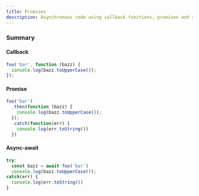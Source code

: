 ```yaml
---
title: Promises
description: Asynchronous code using callback functions, promises and async-await
---
```


### Summary

#### Callback

```javascript
foo('bar', function (bazz) {
  console.log(bazz.toUpperCase());
});
```

#### Promise

```javascript
foo('bar')
  .then(function (bazz) {
    console.log(bazz.toUpperCase());
  });
  .catch(function(err) {
    console.log(err.toString())
  })
```

#### Async-await

```javascript
try:
  const bazz = await foo('bar')
  console.log(bazz.toUpperCase());
catch(err) {
  console.log(err.toString())
}
```
